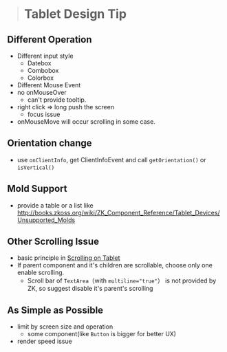 > # Tablet Design Tip #

Different Operation
-------------------
* Different input style
	* Datebox
	* Combobox
	* Colorbox
* Different Mouse Event
* no onMouseOver
	* can't provide tooltip.
* right click => long push the screen
	* focus issue
* onMouseMove will occur scrolling in some case.

Orientation change
------------------
* use `onClientInfo`, get ClientInfoEvent and call `getOrientation()` or `isVertical()`

Mold Support
------------
* provide a table or a list like http://books.zkoss.org/wiki/ZK_Component_Reference/Tablet_Devices/Unsupported_Molds

Other Scrolling Issue
---------------------
* basic principle in [Scrolling on Tablet](Tablet-Scrolling.md)
* If parent component and it's children are scrollable, choose only one enable scrolling.
	* Scroll bar of `TextArea`（with `multiline="true"`） is not provided by ZK, 
	  so suggest disable it's parent's scrolling 

As Simple as Possible
---------------------
* limit by screen size and operation
	* some component(like `Button` is bigger for better UX)
* render speed issue
